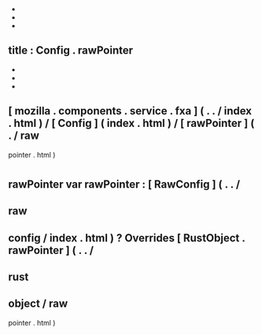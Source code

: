 -
-
-
title
:
Config
.
rawPointer
-
-
-
-
[
mozilla
.
components
.
service
.
fxa
]
(
.
.
/
index
.
html
)
/
[
Config
]
(
index
.
html
)
/
[
rawPointer
]
(
.
/
raw
-
pointer
.
html
)
#
rawPointer
var
rawPointer
:
[
RawConfig
]
(
.
.
/
-
raw
-
config
/
index
.
html
)
?
Overrides
[
RustObject
.
rawPointer
]
(
.
.
/
-
rust
-
object
/
raw
-
pointer
.
html
)
